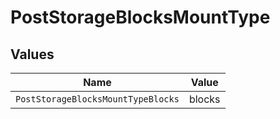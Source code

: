 # PostStorageBlocksMountType


## Values

| Name                               | Value                              |
| ---------------------------------- | ---------------------------------- |
| `PostStorageBlocksMountTypeBlocks` | blocks                             |